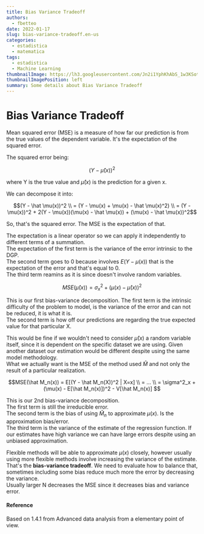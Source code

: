 ```yaml
---
title: Bias Variance Tradeoff
authors:
  - fbetteo 
date: 2022-01-17
slug: bias-variance-tradeoff.en-us
categories:
  - estadistica
  - matematica
tags:
  - estadistica
  - Machine Learning
thumbnailImage: https://lh3.googleusercontent.com/Jn2i1YphKhAbS_1w3KSotp7L0BZA3GguSSAEUCCyH9V4g2PtunCuoE0GlY-PkdrsLERb08KiSsNvIMPqpQ=w260-h173-rw
thumbnailImagePosition: left
summary: Some details about Bias Variance Tradeoff
---
```


# Bias Variance Tradeoff

Mean squared error (MSE) is a measure of how far our prediction is from the true values of the dependent variable. It's the expectation of the squared error.

The squared error being:

$$(Y - \hat \mu(x))^2$$ 

where Y is the true value and $\hat \mu(x)$ is the prediction for a given x.

We can decompose it into:

$$(Y - \hat \mu(x))^2 \\
= (Y - \mu(x) + \mu(x) - \hat \mu(x)^2) \\
= (Y - \mu(x))^2 + 2(Y - \mu(x))(\mu(x) - \hat \mu(x)) + (\mu(x) - \hat \mu(x))^2$$

So, that's the squared error. The MSE is the expectation of that.  


The expectation is a linear operator so we can apply it independently to different terms of a summation.  
The expectation of the first term is the variance of the error intrinsic to the DGP.  
The second term goes to 0 because involves $E(Y-\mu(x))$ that is the expectation of the error and that's equal to 0.  
The third term reamins as it is since doesn't involve random variables.  

$$MSE(\hat \mu(x)) = \sigma^2_x + (\mu(x) - \hat \mu(x))^2$$

This is our first bias-variance decomposition. The first term is the intrinsic difficulty of the problem to model, is the variance of the error and can not be reduced, it is what it is.  
The second term is how off our predictions are regarding the true expected value for that particular X.  

This would be fine if we wouldn't need to consider $\hat \mu(x)$ a random variable itself, since it is dependent on the specific dataset we are using. Given another dataset our estimation would be different despite using the same model methodology.  
What we actually want is the MSE of the method used $\hat M$ and not only the result of a particular realization.

$$MSE(\hat M_n(x)) = E[(Y - \hat M_n(X))^2 | X=x] \\
= ... \\
= \sigma^2_x + (\mu(x) -  E[\hat M_n(x)])^2 - V[\hat M_n(x)]
$$

This is our 2nd bias-variance decomposition.  
The first term is still the irreducible error.  
The second term is the bias of using $\hat M_n$ to approximate $\mu(x)$. Is the approximation bias/error.  
The third term is the variance of the estimate of the regression function. If our estimates have high variance we can have large errors despite using an unbiased approximation.  

Flexible methods will be able to approximate $\mu(x)$ closely, however usually using more flexible methods involve increasing the variance of the estimate. That's the **bias-variance tradeoff**. We need to evaluate how to balance that, sometimes including some bias reduce much more the error by decreasing the variance.  
Usually larger N decreases the MSE since it decreases bias and variance error.


#### Reference
Based on 1.4.1 from Advanced data analysis from a elementary point of view.

































